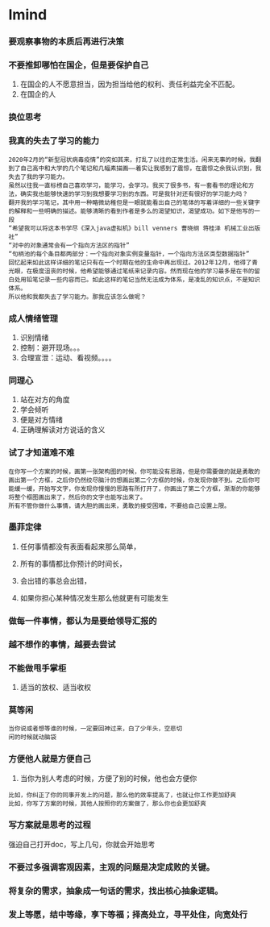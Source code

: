 Imind
===

### 要观察事物的本质后再进行决策



### 不要推卸哪怕在国企，但是要保护自己

1. 在国企的人不愿意担当，因为担当给他的权利、责任利益完全不匹配。
2. 在国企的人



### 换位思考



### 我真的失去了学习的能力

```
2020年2月的“新型冠状病毒疫情”的突如其来，打乱了以往的正常生活。闲来无事的时候，我翻到了自己高中和大学的几个笔记和几幅素描画——着实让我感到了震惊，在震惊之余我认识到，我失去了我的学习能力。
虽然以往我一直标榜自己喜欢学习，能学习，会学习。我买了很多书，有一套看书的理论和方法，确实我也能够快速的学习到我想要学习到的东西。可是我针对还有很好的学习能力吗？
翻开我的学习笔记，其中用一种略微幼稚但是一眼就能看出自己的笔体的写着详细的一些关键字的解释和一些明确的描述。能够清晰的看到作者是多么的渴望知识，渴望成功。如下是他写的一段
“希望我可以将这本书学尽《深入java虚拟机》bill venners 曹晓纲 蒋桂泽 机械工业出版社”
“对中的对象通常会有一个指向方法区的指针”
“句柄池的每个条目都两部分：一个指向对象实例变量指针，一个指向方法区类型数据指针”
回忆起来如此这样详细的笔记只有在一个时期在他的生命中再出现过。2012年12月，他得了青光眼，在极度沮丧的时候，他希望能够通过笔纸来记录内容。然而现在他的学习最多是在书的留白处用铅笔记录一些内容而已。如此这样的笔记当然无法成为体系，是凌乱的知识点，不是知识体系。
所以他和我都失去了学习能力。那我应该怎么做呢？
```

### 成人情绪管理

1. 识别情绪
2. 控制：避开现场。。。
3. 合理宣泄：运动、看视频。。。。

### 同理心

1. 站在对方的角度
2. 学会倾听
3. 便是对方情绪
4. 正确理解读对方说话的含义

### 试了才知道难不难

```
在你写一个方案的时候，画第一张架构图的时候，你可能没有思路，但是你需要做的就是勇敢的画出第一个方框，之后你仍然绞尽脑汁的想画出第二个方框的时候，你发现你做不到。之后你可能缓一缓，开始写文字，你发现你慢慢的思路有所打开了，你画出了第二个方框，渐渐的你能够将整个框图画出来了，然后你的文字也能写出来了。
所有不管你做什么事情，请大胆的画出来，勇敢的接受困难，不要给自己设置上限。
```

### 墨菲定律

1. 任何事情都没有表面看起来那么简单，

2. 所有的事情都比你预计的时间长，

3. 会出错的事总会出错，

4. 如果你担心某种情况发生那么他就更有可能发生

### 做每一件事情，都认为是要给领导汇报的

### 越不想作的事情，越要去尝试

   ### 不能做甩手掌柜

1. 适当的放权、适当收权

### 莫等闲

```
当你说或者想等谁的时候，一定要回神过来，白了少年头，空悲切
闲的时候就动脑袋
```

### 方便他人就是方便自己

1. 当你为别人考虑的时候，方便了别的时候，他也会方便你

```
比如，你纠正了你的同事开发上的问题，那么他的效率提高了，也就让你工作更加舒爽
比如，你写了方案的时候，其他人按照你的方案做了，那么你也会更加舒爽
```

### 写方案就是思考的过程

强迫自己打开doc，写上几句，你就会开始思考

### 不要过多强调客观因素，主观的问题是决定成败的关键。

### 将复杂的需求，抽象成一句话的需求，找出核心抽象逻辑。

### 发上等愿，结中等缘，享下等福；择高处立，寻平处住，向宽处行